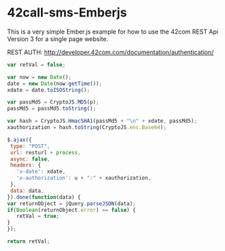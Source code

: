 42call-sms-Emberjs
==================

This is a very simple Ember.js example for how to use the 42com REST Api Version 3 for a single page website.

REST AUTH:
http://developer.42com.com/documentation/authentication/

```javascript
var retVal = false;

var now = new Date();
date = new Date(now.getTime());
xdate = date.toISOString();

var passMd5 = CryptoJS.MD5(p);
passMd5 = passMd5.toString();

var hash = CryptoJS.HmacSHA1(passMd5 + "\n" + xdate, passMd5);
xauthorization = hash.toString(CryptoJS.enc.Base64);

$.ajax({
 type: "POST",
 url: resturl + process,
 async: false,
 headers: {
   'x-date': xdate,
   'x-authorization': u + ":" + xauthorization,
 },
 data: data,
}).done(function(data) {
var returnObject = jQuery.parseJSON(data);
if(Boolean(returnObject.error) == false) {
   retVal = true;
}
});

return retVal;
```
